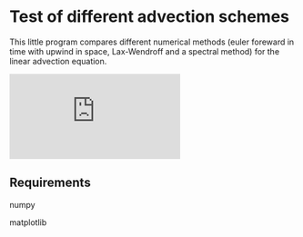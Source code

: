 # Test of different advection schemes

This little program compares different numerical methods (euler foreward in time with upwind in space, Lax-Wendroff and a spectral method) for the linear advection equation. 

![equation](http://latex.codecogs.com/gif.latex?%21%5Bimg%5D%28http%3A%2F%2Flatex.codecogs.com%2Fsvg.latex%3F%255Cfrac%257B%255Csigma%257D%257B%255Cmu%257D%29)

## Requirements
numpy 

matplotlib


